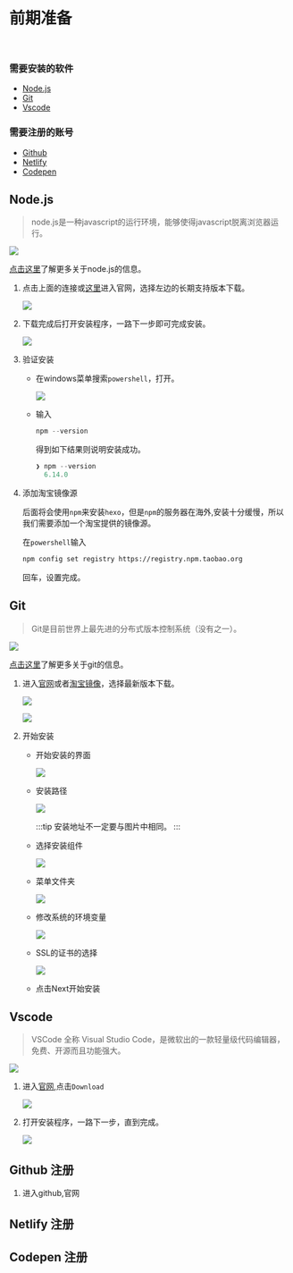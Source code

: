 # 前期准备

<br>

### 需要安装的软件

- [Node.js](https://nodejs.org/zh-cn/)
- [Git](https://git-scm.com/)
- [Vscode](https://code.visualstudio.com/)

### 需要注册的账号


- [Github](https://www.github.com/)
- [Netlify](https://www.netlify.com/)
- [Codepen](https://codepen.io/)

## Node.js

> node.js是一种javascript的运行环境，能够使得javascript脱离浏览器运行。

![](http://pic.drafff.art//drafff/20200315193718.png)

[点击这里](https://baike.baidu.com/item/Node.js/7567977)了解更多关于node.js的信息。

1. 点击上面的连接或[这里](https://nodejs.org/zh-cn/)进入官网，选择左边的长期支持版本下载。

   ![](http://pic.drafff.art//drafff/20200315193837.png)

2. 下载完成后打开安装程序，一路下一步即可完成安装。

   ![](http://pic.drafff.art//drafff/20200315194516.png)

3. 验证安装

    - 在windows菜单搜索`powershell`，打开。

        ![](http://pic.drafff.art//drafff/20200315204813.png)

    - 输入

      ```powershell
      npm --version
      ```

      得到如下结果则说明安装成功。

      ```powershell
      ❯ npm --version
        6.14.0
      ```
4. 添加淘宝镜像源

    后面将会使用`npm`来安装`hexo`，但是`npm`的服务器在海外,安装十分缓慢，所以我们需要添加一个淘宝提供的镜像源。

    在`powershell`输入

    ```bash
    npm config set registry https://registry.npm.taobao.org
    ```

    回车，设置完成。


## Git 

> Git是目前世界上最先进的分布式版本控制系统（没有之一）。

![](http://pic.drafff.art//drafff/20200315205945.png)

[点击这里](https://www.liaoxuefeng.com/wiki/896043488029600/896067008724000)了解更多关于git的信息。

1. 进入[官网](https://git-scm.com/)或者[淘宝镜像](https://npm.taobao.org/mirrors/git-for-windows/)，选择最新版本下载。

   ![](http://pic.drafff.art//drafff/20200315211456.png)

   ![](http://pic.drafff.art//drafff/20200315212431.png)

2. 开始安装

    - 开始安装的界面

      ![](http://pic.drafff.art//drafff/20200315211741.png)
    
    - 安装路径

        ![](http://pic.drafff.art//drafff/20200315211954.png)

        :::tip
        安装地址不一定要与图片中相同。
        :::

    - 选择安装组件

        ![](http://pic.drafff.art//drafff/20200315212019.png)

    - 菜单文件夹

        ![](http://pic.drafff.art//drafff/20200315212123.png)

    - 修改系统的环境变量

        ![](http://pic.drafff.art//drafff/20200315212142.png)

    - SSL的证书的选择

        ![](http://pic.drafff.art//drafff/20200315212202.png)

    - 点击Next开始安装

## Vscode

> VSCode 全称 Visual Studio Code，是微软出的一款轻量级代码编辑器，免费、开源而且功能强大。

![](http://pic.drafff.art//drafff/20200315213312.png)

1. 进入[官网](https://code.visualstudio.com/),点击`Download`

    ![](http://pic.drafff.art//drafff/20200315215937.png)

2. 打开安装程序，一路下一步，直到完成。

    ![](http://pic.drafff.art//drafff/20200315220312.png)


## Github 注册

1. 进入github,官网

## Netlify 注册




## Codepen 注册

